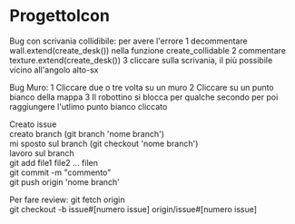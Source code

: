 # ProgettoIcon

Bug con scrivania collidibile: per avere l'errore
  1 decommentare wall.extend(create_desk()) nella funzione create_collidable
  2 commentare texture.extend(create_desk())
  3 cliccare sulla scrivania, il più possibile vicino all'angolo alto-sx

Bug Muro:
  1 Cliccare due o tre volta su un muro
  2 Cliccare su un punto bianco della mappa
  3 Il robottino si blocca per qualche secondo per poi raggiungere l'utlimo punto bianco cliccato
  
  
  Creato issue  
  creato branch (git branch 'nome branch')  
  mi sposto sul branch (git checkout 'nome branch')    
  lavoro sul branch  
  git add file1 file2 ... filen  
  git commit -m "commento"  
  git push origin 'nome branch' 
  
  Per fare review: 
  git fetch origin  
  git checkout -b issue#[numero issue] origin/issue#[numero issue]  
